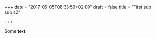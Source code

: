 +++
date = "2017-06-05T08:33:59+02:00"
draft = false
title = "First sub sub s2"

+++

Some **text**.